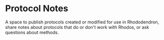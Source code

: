 # Protocol Notes
A space to publish protocols created or modified for use in Rhododendron, share notes about protocols that do or don't work with Rhodos, or ask questions about methods.
